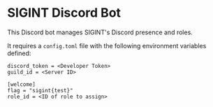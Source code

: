 # SIGINT Discord Bot

This Discord bot manages SIGINT's Discord presence and roles.

It requires a `config.toml` file with the following environment variables defined:

```
discord_token = <Developer Token>
guild_id = <Server ID>

[welcome]
flag = "sigint{test}"
role_id = <ID of role to assign>
```
